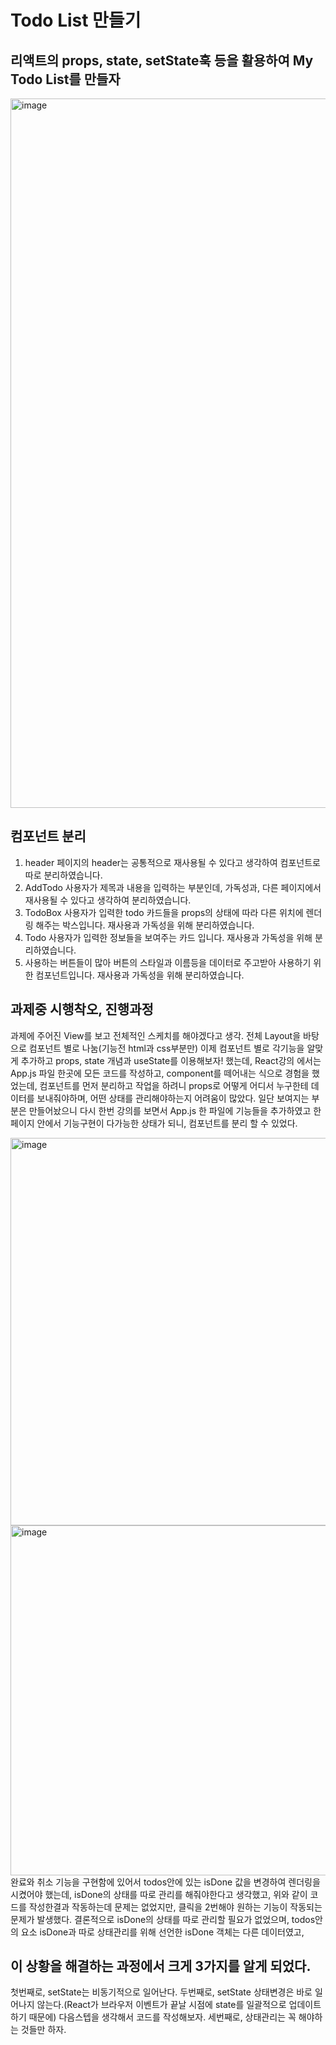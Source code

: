 # Todo List 만들기

## 리액트의 props, state, setState훅 등을 활용하여 My Todo List를 만들자

<img width="1135" alt="image" src="https://user-images.githubusercontent.com/87013822/204820007-cef22322-2299-4600-8743-81dc11d62935.png">

## 컴포넌트 분리

1. header 페이지의 header는 공통적으로 재사용될 수 있다고 생각하여 컴포넌트로 따로 분리하였습니다.
2. AddTodo 사용자가 제목과 내용을 입력하는 부분인데, 가독성과, 다른 페이지에서 재사용될 수 있다고 생각하여 분리하였습니다.
3. TodoBox 사용자가 입력한 todo 카드들을 props의 상태에 따라 다른 위치에 렌더링 해주는 박스입니다. 재사용과 가독성을 위해 분리하였습니다.
4. Todo 사용자가 입력한 정보들을 보여주는 카드 입니다. 재사용과 가독성을 위해 분리하였습니다.
5. 사용하는 버튼들이 많아 버튼의 스타일과 이름등을 데이터로 주고받아 사용하기 위한 컴포넌트입니다. 재사용과 가독성을 위해 분리하였습니다.

## 과제중 시행착오, 진행과정

과제에 주어진 View를 보고 전체적인 스케치를 해야겠다고 생각.
전체 Layout을 바탕으로 컴포넌트 별로 나눔(기능전 html과 css부분만)
이제 컴포넌트 별로 각기능을 알맞게 추가하고 props, state 개념과 useState를 이용해보자! 했는데, React강의 에서는
App.js 파일 한곳에 모든 코드를 작성하고, component를 떼어내는 식으로 경험을 했었는데, 컴포넌트를 먼저 분리하고 작업을 하려니
props로 어떻게 어디서 누구한테 데이터를 보내줘야하며, 어떤 상태를 관리해야하는지 어려움이 많았다.
일단 보여지는 부분은 만들어놨으니 다시 한번 강의를 보면서 App.js 한 파일에 기능들을 추가하였고 한페이지 안에서 기능구현이 다가능한 상태가 되니,
컴포넌트를 분리 할 수 있었다.

<img width="620" alt="image" src="https://user-images.githubusercontent.com/87013822/204812935-1e74ca96-a8ba-405c-9573-7c62cae957af.png">
<img width="560" alt="image" src="https://user-images.githubusercontent.com/87013822/204813333-9c21c381-8065-4c03-9693-ba9d5c22d0ac.png">
완료와 취소 기능을 구현함에 있어서 todos안에 있는 isDone 값을 변경하여 렌더링을 시켰어야 했는데, isDone의 상태를 따로 관리를 해줘야한다고 생각했고,
위와 같이 코드를 작성한결과 작동하는데 문제는 없었지만, 클릭을 2번해야 원하는 기능이 작동되는 문제가 발생했다.
결론적으로 isDone의 상태를 따로 관리할 필요가 없었으며, todos안의 요소 isDone과 따로 상태관리를 위해 선언한 isDone 객체는 다른 데이터였고,

## 이 상황을 해결하는 과정에서 크게 3가지를 알게 되었다.

첫번째로, setState는 비동기적으로 일어난다.
두번째로, setState 상태변경은 바로 일어나지 않는다.(React가 브라우저 이벤트가 끝날 시점에 state를 일괄적으로 업데이트하기 때문에) 다음스텝을 생각해서 코드를 작성해보자.
세번째로, 상태관리는 꼭 해야하는 것들만 하자.
